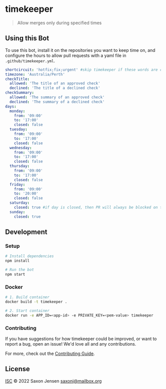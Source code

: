 # timekeeper

> Allow merges only during specified times

## Using this Bot

To use this bot, install it on the repositories you want to keep time on, and configure the hours to allow pull requests with a yaml file in `.github/timekeeper.yml`.

``` yaml
shortcircuit: 'hotfix;fix;urgent' #skip timekeeper if these words are contained in the PR title
timezone: 'Australia/Perth'
checkTitle:
  allowed: 'The title of an approved check'
  declined: 'The title of a declined check'
checkSummary:
  allowed: 'The summary of an approved check'
  declined: 'The summary of a declined check'
days:
  monday:
    from: '09:00'
    to: '17:00'
    closed: false
  tuesday:
    from: '09:00'
    to: '17:00'
    closed: false
  wednesday:
    from: '09:00'
    to: '17:00'
    closed: false
  thursday:
    from: '09:00'
    to: '17:00'
    closed: false
  friday:
    from: '09:00'
    to: '20:00'
    closed: false
  saturday:
    closed: true #if day is closed, then PR will always be blocked on this day
  sunday:
    closed: true
```

## Development

### Setup

```sh
# Install dependencies
npm install

# Run the bot
npm start
```

### Docker

```sh
# 1. Build container
docker build -t timekeeper .

# 2. Start container
docker run -e APP_ID=<app-id> -e PRIVATE_KEY=<pem-value> timekeeper
```

### Contributing

If you have suggestions for how timekeeper could be improved, or want to report a bug, open an issue! We'd love all and any contributions.

For more, check out the [Contributing Guide](CONTRIBUTING.md).

## License

[ISC](LICENSE) © 2022 Saxon Jensen <saxonj@mailbox.org>
